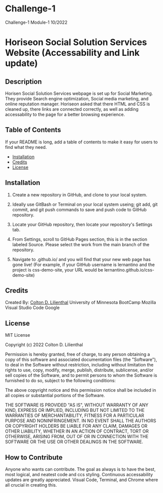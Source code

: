 # Challenge-1
Challenge-1 Module-1 10/2022
# Horiseon Social Solution Services Website (Accessability and Link update)

## Description

Horisen Social Solution Services webpage is set up for Social Marketing. They provide Search engine optimization, Social media marketing, and online reputation manager. 
Horiseon asked that there HTML and CSS is cleaned up, there links are connected correctly, as well as adding accessability to the page for a better browsing experience.

## Table of Contents

If your README is long, add a table of contents to make it easy for users to find what they need.

- [Installation](#installation)
- [Credits](#credits)
- [License](#license)

## Installation

1. Create a new repository in GitHub, and clone to your local system.

2. Ideally use GitBash or Terminal on your local system useing; git add, git commit, and git push commands to save and push code to GitHub repository.

3. Locate your GitHub repository, then locate your repository's Settings tab.

4. From Settings, scroll to GitHub Pages section, this is in the section labeled Source. Please select the work from the main branch of the repository.

5. Navigate to <your-github-username>.github.io/<your-repo-name> and you will find that your new web page has gone live! (For example, if your GitHub username is lernantino and the project is css-demo-site, your URL would be lernantino.github.io/css-demo-site)

## Credits

Created By: [Colton D. Lilienthal](github.com/cdlilienthal91)
University of Minnesota BootCamp
Mozilla
Visual Studio Code
Google

## License

MIT License

Copyright (c) 2022 Colton D. Lilienthal

Permission is hereby granted, free of charge, to any person obtaining a copy
of this software and associated documentation files (the "Software"), to deal
in the Software without restriction, including without limitation the rights
to use, copy, modify, merge, publish, distribute, sublicense, and/or sell
copies of the Software, and to permit persons to whom the Software is
furnished to do so, subject to the following conditions:

The above copyright notice and this permission notice shall be included in all
copies or substantial portions of the Software.

THE SOFTWARE IS PROVIDED "AS IS", WITHOUT WARRANTY OF ANY KIND, EXPRESS OR
IMPLIED, INCLUDING BUT NOT LIMITED TO THE WARRANTIES OF MERCHANTABILITY,
FITNESS FOR A PARTICULAR PURPOSE AND NONINFRINGEMENT. IN NO EVENT SHALL THE
AUTHORS OR COPYRIGHT HOLDERS BE LIABLE FOR ANY CLAIM, DAMAGES OR OTHER
LIABILITY, WHETHER IN AN ACTION OF CONTRACT, TORT OR OTHERWISE, ARISING FROM,
OUT OF OR IN CONNECTION WITH THE SOFTWARE OR THE USE OR OTHER DEALINGS IN THE
SOFTWARE.

## How to Contribute

Anyone who wants can contribute. The goal as always is to have the best, most logical, and neatest code and ccs styling. Continuous accessability updates are greatly appreciated. Visual Code, Terminal, and Chrome where all crucial in creating this. 


